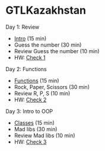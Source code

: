 # GTLKazakhstan

Day 1: Review
- [Intro](https://docs.google.com/presentation/d/11pEjPRZMWLzOO8W8eZBt4DeJA6rTOUZDMA0mXff4nM8/edit?usp=sharing) (15 min)
- Guess the number (30 min)
- Review Guess the number (10 min)
- HW: [Check 1](https://forms.gle/c14v2PDvh1eQmeaY7)

Day 2: Functions
- [Functions](https://docs.google.com/presentation/d/1DtKrxjBhqUg0dgcurx_KU2t6ND7YSF5RU5riNCy0-nU/edit?usp=sharing) (15 min)
- Rock, Paper, Scissors (30 min)
- Review R, P, S (10 min)
- HW: [Check 2](https://forms.gle/NjcAL1f9HnN31Gpf6)

Day 3: Intro to OOP
- [Classes](https://docs.google.com/presentation/d/1cxOE1kogb8s40wOWyxjp6heZh_9naXOYpMACuM26Zvc/edit?usp=sharing) (15 min)
- Mad libs (30 min)
- Review Mad libs (10 min)
- HW: [Check 3](https://forms.gle/XeH6YeefueXSX1XA9)
